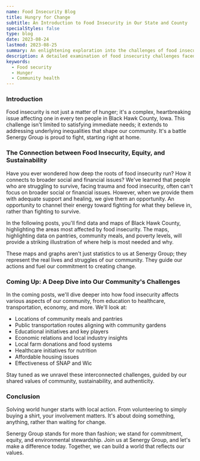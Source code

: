 ```yaml
---
name: Food Insecurity Blog
title: Hungry for Change
subtitle: An Introduction to Food Insecurity in Our State and County
specialStyles: false
type: blog
date: 2023-08-24
lastmod: 2023-08-25
summary: An enlightening exploration into the challenges of food insecurity faced by Black Hawk County residents, and the broader implications for community health.
description: A detailed examination of food insecurity challenges faced by Black Hawk County residents.
keywords:
  - Food security
  - Hunger
  - Community health
---
```


### Introduction

Food insecurity is not just a matter of hunger; it's a complex, heartbreaking issue affecting one in every ten people in Black Hawk County, Iowa. This challenge isn't limited to satisfying immediate needs; it extends to addressing underlying inequalities that shape our community. It's a battle Senergy Group is proud to fight, starting right at home.

### The Connection between Food Insecurity, Equity, and Sustainability

Have you ever wondered how deep the roots of food insecurity run? How it connects to broader social and financial issues? We've learned that people who are struggling to survive, facing trauma and food insecurity, often can't focus on broader social or financial issues. However, when we provide them with adequate support and healing, we give them an opportunity. An opportunity to channel their energy toward fighting for what they believe in, rather than fighting to survive.

In the following posts, you'll find data and maps of Black Hawk County, highlighting the areas most affected by food insecurity. The maps, highlighting data on pantries, community meals, and poverty levels, will provide a striking illustration of where help is most needed and why.

These maps and graphs aren't just statistics to us at Senergy Group; they represent the real lives and struggles of our community. They guide our actions and fuel our commitment to creating change.

### Coming Up: A Deep Dive into Our Community's Challenges

In the coming posts, we'll dive deeper into how food insecurity affects various aspects of our community, from education to healthcare, transportation, economy, and more. We'll look at:

- Locations of community meals and pantries
- Public transportation routes aligning with community gardens
- Educational initiatives and key players
- Economic relations and local industry insights
- Local farm donations and food systems
- Healthcare initiatives for nutrition
- Affordable housing issues
- Effectiveness of SNAP and Wic

Stay tuned as we unravel these interconnected challenges, guided by our shared values of community, sustainability, and authenticity.

### Conclusion

Solving world hunger starts with local action. From volunteering to simply buying a shirt, your involvement matters. It's about doing something, anything, rather than waiting for change.

Senergy Group stands for more than fashion; we stand for commitment, equity, and environmental stewardship. Join us at Senergy Group, and let's make a difference today. Together, we can build a world that reflects our values.

<!-- categories:
  - Food Insecurity
  - Black Hawk County
tags:
  - Food Desert
  - Health
  - Community
  -->
